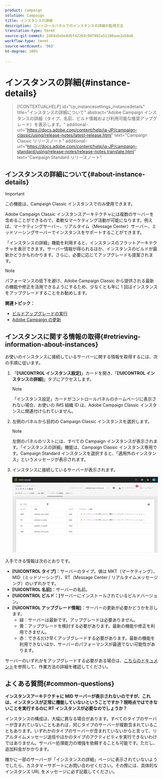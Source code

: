 ```yaml
---
product: campaign
solution: Campaign
title: インスタンスの詳細
description: コントロールパネルでのインスタンスの詳細の監視方法
translation-type: tm+mt
source-git-commit: 2d84a5ebe8dbf42264c94f882a51180aae2a58a6
workflow-type: tm+mt
source-wordcount: '563'
ht-degree: 100%

---
```



# インスタンスの詳細{#instance-details}

>[!CONTEXTUALHELP]
>id="cp_instancesettings_instancedetails"
>title="インスタンスの詳細について"
>abstract="Adobe Campaign インスタンスの詳細（タイプ、名前、ビルド情報および利用可能な推奨アップグレード）を表示します。"
>additional-url="https://docs.adobe.com/content/help/ja-JP/campaign-classic/using/release-notes/latest-release.html" text="Campaign Classic リリースノート"
>additional-url="https://docs.adobe.com/content/help/ja-JP/campaign-standard/using/release-notes/release-notes.translate.html" text="Campaign Standard リリースノート"

## インスタンスの詳細について{#about-instance-details}

>[!IMPORTANT]
>
>この機能は、Campaign Classic インスタンスでのみ使用できます。

Adobe Campaign Classic インスタンスアーキテクチャには複数のサーバーを含めることができるので、柔軟なマーケティング活動が可能になります。例えば、マーケティングサーバー、リアルタイム（Message Center）サーバー、ミッドソーシングサーバーでインスタンスをサポートすることができます。

「インスタンスの詳細」機能を利用すると、インスタンスのフラットアーキテクチャを表示できます。サーバー情報が得られるほか、インスタンスのビルドが最新かどうかもわかります。さらに、必要に応じてアップグレードも提案されます。

>[!NOTE]
>
>パフォーマンスの低下を避け、Adobe Campaign Classic から提供される最新の機能や修正を活用できるようにするため、少なくとも年に 1 回はインスタンスをアップグレードすることをお勧めします。

**関連トピック：**

* [ビルドアップグレードの実行](https://docs.campaign.adobe.com/doc/AC/getting_started/JA/buildUpgrade.html)
* [Adobe Campaign の更新](https://docs.campaign.adobe.com/doc/AC/en/PRO_Updating_Adobe_Campaign_Introduction.html)

## インスタンスに関する情報の取得{#retrieving-information-about-instances}

お使いのインスタンスに接続しているサーバーに関する情報を取得するには、次の手順に従います。

1. 「**[!UICONTROL インスタンス設定]**」カードを開き、「**[!UICONTROL インスタンスの詳細]**」タブにアクセスします。

   >[!NOTE]
   >
   >「インスタンス設定」カードがコントロールパネルのホームページに表示されない場合、お使いの IMS 組織 ID は、Adobe Campaign Classic インスタンスに関連付けられていません。

1. 左側のパネルから目的の Campaign Classic インスタンスを選択します。

   >[!NOTE]
   >
   >左側のパネルのリストには、すべての Campaign インスタンスが表示されます。「インスタンスの詳細」機能は、Campaign Classic インスタンス専用です。Campaign Standard インスタンスを選択すると、「適用外のインスタンス」というメッセージが表示されます。

1. インスタンスに接続しているサーバーが表示されます。

   ![](assets/instance_details.png)

入手できる情報は次のとおりです。

* **[!UICONTROL タイプ]**：サーバーのタイプ。値は MKT（マーケティング）、MID（ミッドソーシング）、RT（Message Center / リアルタイムメッセージング）のいずれかです。
* **[!UICONTROL 名前]**：サーバーの名前。
* **[!UICONTROL ビルド：]**&#x200B;サーバーにインストールされているビルドバージョン。
* **[!UICONTROL アップグレード情報]**：サーバーの更新が必要かどうかを示します。
   * 緑：サーバーは最新です。アップグレードは必要ありません。
   * 黄：アップグレードを検討する必要があります。最新の機能や修正を利用できません。
   * 赤：できるだけ早くアップグレードする必要があります。最新の機能を利用できないほか、サーバーのパフォーマンスが最適でない可能性があります。

サーバーのいずれかをアップグレードする必要がある場合は、[こちらのドキュメント](https://docs.campaign.adobe.com/doc/AC/getting_started/JA/buildUpgrade.html)を参照して、作業方法の詳細を確認してください。

## よくある質問{#common-questions}

**インスタンスアーキテクチャに MID サーバーが表示されないのですが、これは、インスタンスが正常に機能していないということですか？現時点ではできないことを実行するのに RT インスタンスが必要なのでしょうか？**

インスタンスの構成は、大幅に異なる場合があります。すべてのタイプのサーバーが含まれていないこともあれば、同じタイプのサーバーが複数含まれていることもあります。いずれかのタイプのサーバーが含まれていないからと言って、リアルタイムメッセージ送信やほかのタイプのアクティビティを実行できないわけではありません。サーバー処理能力の増強を依頼することも可能です。ただし、追加料金がかかります。

確かに一部のサーバーが「インスタンスの詳細」ページに表示されていないようでしたら、カスタマーサポートにお問い合わせください。その際には、具体的なインスタンス URL をメッセージに必ず記載してください。
